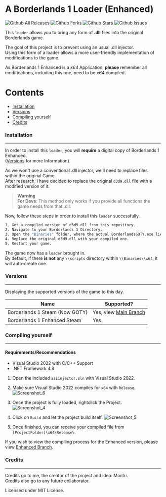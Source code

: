 # A Borderlands 1 Loader (Enhanced)


[![Github All Releases](https://img.shields.io/github/downloads/Montrii/Borderlands1.Injector/total.svg)]()
[![Github Forks](https://img.shields.io/github/forks/Montrii/Borderlands1.Injector)]()
[![Github Stars](https://img.shields.io/github/stars/Montrii/Borderlands1.Injector)]()
[![Github Issues](https://img.shields.io/github/issues/Montrii/Borderlands1.Injector)]()

This `loader` allows you to bring any form of **.dll** files into the original Borderlands game.

The goal of this project is to prevent using an usual .dll injector.  
Using this form of a loader allows a more user-friendly implementation of modifications to the game.

As Borderlands 1 Enhanced is a *x64* Application, **please** remember all modifications, including this one, need to be *x64* compiled.

Contents
========

* [Installation](#installation)
* [Versions](#versions)
* [Compiling yourself](#compiling)
* [Credits](#credits)


### Installation
---


In order to install this `loader`, you will **require** a digital copy of Borderlands 1 Enhanced.   
([Versions](#versions) for more Information).

As we won't use a conventional .dll injector, we'll need to replace files within the original Game.  
After research, i have decided to replace the original `d3d9.dll` file with a modified version of it.  


> **Warning**  
> **For Devs**: This method only works if you provide all functions the game needs from that .dll.

Now, follow these steps in order to install this `loader` successfully.   

```bash
1. Get a compiled version of d3d9.dll from this repository.
2. Navigate to your Borderlands 1 Directory.
3. Open the "Binaries" folder, where the actual BorderlandsGOTY.exe lies.
4. Replace the original d3d9.dll with your compiled one.
5. Restart your game.
```   

The game now has a `loader` brought in.   
By default, if there **is not** any `\\scripts` directory within `\\Binaries\\x64`, it will auto-create one.


### Versions
---

Displaying the supported versions of the game to this day.

| Name                           | Supported? |
|--------------------------------|------------|
| Borderlands 1 Steam (Now GOTY) | Yes, view [Main Branch](https://github.com/Montrii/Borderlands1.Injector/tree/main)       |
| Borderlands 1 Enhanced Steam   | Yes        |


### Compiling yourself
---

#### Requirements/Recommendations

* Visual Studio 2022 with C/C++ Support
* .NET Framework 4.8
   
1. Open the included `asiinjector.sln` with Visual Studio 2022. 
2. Make sure Visual Studio 2022 compiles for `x64` with `Release`.
![Screenshot_6](https://user-images.githubusercontent.com/69902394/187504915-8391f008-643b-40ca-a436-7e89921fe2dc.png)

2. Once the project is fully loaded, rightclick the Project.           
![Screenshot_4](https://user-images.githubusercontent.com/69902394/187504918-b6dd6f0e-ba31-45d6-bad3-138f2395b6ee.png)

3. Click on `Build` and let the project build itself. 
![Screenshot_5](https://user-images.githubusercontent.com/69902394/187504917-2e9d0151-1646-4d05-95d6-e95ae270e2e4.png)

4. Once finished, you can receive your compiled file from `[ProjectFolder]\x64\Release\`.

If you wish to view the compiling process for the Enhanced version, please view [Enhanced Branch](https://github.com/Montrii/Borderlands1.Injector/tree/enhanced).


### Credits
---

Credits go to me, the creator of the project and idea: Montri.   
Credits also go to any future collaborator.

Licensed under MIT License.





